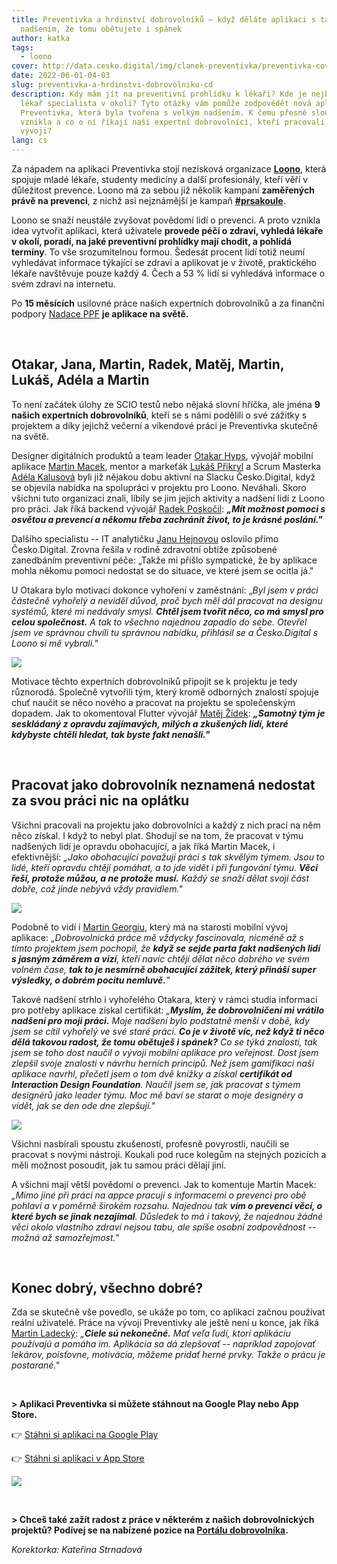 ```yaml
---
title: Preventivka a hrdinství dobrovolníků – když děláte aplikaci s takovým
  nadšením, že tomu obětujete i spánek
author: katka
tags:
  - loono
cover: http://data.cesko.digital/img/clanek-preventivka/preventivka-cover.png
date: 2022-06-01-04-03
slug: preventivka-a-hrdinstvi-dobrovolniku-cd
description: Kdy mám jít na preventivní prohlídku k lékaři? Kde je nejbližší
  lékař specialista v okolí? Tyto otázky vám pomůže zodpovědět nová aplikace
  Preventivka, která byla tvořena s velkým nadšením. K čemu přesně slouží, jak
  vznikla a co o ní říkají naši expertní dobrovolníci, kteří pracovali na jejím
  vývoji?
lang: cs
---
```

Za nápadem na aplikaci Preventivka stojí nezisková organizace **[Loono](https://www.loono.cz/)**, která spojuje mladé lékaře, studenty medicíny a další profesionály, kteří věří v důležitost prevence. Loono má za sebou již několik kampaní **zaměřených právě na prevenci**, z nichž asi nejznámější je kampaň **[\#prsakoule](https://www.loono.cz/prevence/samovysetreni)**.

Loono se snaží neustále zvyšovat povědomí lidí o prevenci. A proto vznikla idea vytvořit aplikaci, která uživatele **provede péčí o zdraví, vyhledá lékaře v okolí, poradí, na jaké preventivní prohlídky mají chodit, a pohlídá termíny**. To vše srozumitelnou formou. Šedesát procent lidí totiž  neumí vyhledávat informace týkající se zdraví a aplikovat je v životě, praktického lékaře navštěvuje pouze každý 4. Čech a 53 % lidí si vyhledává informace o svém zdraví na internetu.

Po **15 měsících** usilovné práce našich expertních dobrovolníků a za finanční podpory [Nadace PPF](https://nadaceppf.cz/) **je aplikace na světě.**

<br>

## Otakar, Jana, Martin, Radek, Matěj, Martin, Lukáš, Adéla a Martin

To není začátek úlohy ze SCIO testů nebo nějaká slovní hříčka, ale jména **9 našich expertních dobrovolníků**, kteří se s námi podělili o své zážitky s projektem a díky jejichž večerní a víkendové práci je Preventivka skutečně na světě.

Designer digitálních produktů a team leader [Otakar Hyps](https://www.linkedin.com/in/otakarhyps/), vývojář mobilní aplikace [Martin Macek](https://www.linkedin.com/in/martinmacek/), mentor a markeťák [Lukáš Přikryl](https://www.linkedin.com/in/lukasprikryl/) a Scrum Masterka [Adéla Kalusová](https://www.linkedin.com/in/ad%C3%A9la-kalusov%C3%A1-192a6311b/) byli již nějakou dobu aktivní na Slacku Česko.Digital, když se objevila nabídka na spolupráci v projektu pro Loono. Neváhali. Skoro všichni tuto organizaci znali, líbily se jim jejich aktivity a nadšení lidí z Loono pro práci. Jak říká backend vývojář [Radek Poskočil](https://www.linkedin.com/in/radek-poskocil/):  ***„Mít možnost pomoci s osvětou a prevencí a někomu třeba zachránit život, to je krásné poslání."***

Dalšího specialistu -- IT analytičku [Janu Hejnovou](https://www.linkedin.com/in/jana-hejnov%C3%A1-62401050/) oslovilo přímo Česko.Digital. Zrovna řešila v rodině zdravotní obtíže způsobené zanedbáním preventivní péče: „Takže mi přišlo sympatické, že by aplikace mohla někomu pomoci nedostat se do situace, ve které jsem se ocitla já."

U Otakara bylo motivací dokonce vyhoření v zaměstnání: „*Byl jsem v práci částečně vyhořelý a neviděl důvod, proč bych měl dál pracovat na designu systémů, které mi nedávaly smysl. **Chtěl jsem tvořit něco, co má smysl pro celou společnost.** A tak to všechno najednou zapadlo do sebe. Otevřel jsem ve správnou chvíli tu správnou nabídku, přihlásil se a Česko.Digital s Loono si mě vybrali."*

![](https://data.cesko.digital/img/clanek-preventivka/otakar-loono.jpg)

Motivace těchto expertních dobrovolníků připojit se k projektu je tedy různorodá. Společně vytvořili tým, který kromě odborných znalostí spojuje chuť naučit se něco nového a pracovat na projektu se společenským dopadem. Jak to okomentoval Flutter vývojář [Matěj Žídek](https://www.linkedin.com/in/matej-z/): ***„Samotný tým je seskládaný z opravdu zajímavých, milých a zkušených lidí, které kdybyste chtěli hledat, tak byste fakt nenašli."***

<br>

## Pracovat jako dobrovolník neznamená nedostat za svou práci nic na oplátku

Všichni pracovali na projektu jako dobrovolníci a každý z nich prací na něm něco získal. I když to nebyl plat. Shodují se na tom, že pracovat v týmu nadšených lidí je opravdu obohacující, a jak říká Martin Macek, i efektivnější: *„Jako obohacující považuji práci s tak skvělým týmem. Jsou to lidé, kteří opravdu chtějí pomáhat, a to jde vidět i při fungování týmu. **Věci řeší, protože můžou, a ne protože musí.** Každý se snaží dělat svoji část dobře, což jinde nebývá vždy pravidlem."*

![](https://data.cesko.digital/img/clanek-preventivka/loono-meetup.jpg)

Podobně to vidí i [Martin Georgiu](https://www.linkedin.com/in/martin-georgiu/), který má na starosti mobilní vývoj aplikace: *„Dobrovolnická práce mě vždycky fascinovala, nicméně až s tímto projektem jsem pochopil, že **když se sejde parta fakt nadšených lidí s jasným záměrem a vizí**, kteří navíc chtějí dělat něco dobrého ve svém volném čase, **tak to je nesmírně obohacující zážitek, který přináší super výsledky, o dobrém pocitu nemluvě.**"*

Takové nadšení strhlo i vyhořelého Otakara, který v rámci studia informací pro potřeby aplikace získal certifikát: *„**Myslím, že dobrovolničení mi vrátilo nadšení pro moji práci.** Moje nadšení bylo podstatně menší v době, kdy jsem se cítil vyhořelý ve své staré práci. **Co je v životě víc, než když ti něco dělá takovou radost, že tomu obětuješ i spánek?** Co se týká znalostí, tak jsem se toho dost naučil o vývoji mobilní aplikace pro veřejnost. Dost jsem zlepšil svoje znalosti v návrhu herních principů. Než jsem gamifikaci naší aplikace navrhl, přečetl jsem o tom dvě knížky a získal **certifikát od Interaction Design Foundation**. Naučil jsem se, jak pracovat s týmem designérů jako leader týmu. Moc mě baví se starat o moje designéry a vidět, jak se den ode dne zlepšují."*

![](https://data.cesko.digital/img/clanek-preventivka/loono-tym.jpeg)

Všichni nasbírali spoustu zkušeností, profesně povyrostli, naučili se pracovat s novými nástroji. Koukali pod ruce kolegům na stejných pozicích a měli možnost posoudit, jak tu samou práci dělají jiní.

A všichni mají větší povědomí o prevenci. Jak to komentuje Martin Macek: *„Mimo jiné při práci na appce pracuji s informacemi o prevenci pro obě pohlaví a v poměrně širokém rozsahu. Najednou tak **vím o prevenci věcí, o které bych se jinak nezajímal**. Důsledek to má i takový, že najednou žádné věci okolo vlastního zdraví nejsou tabu, ale spíše osobní zodpovědnost --⁠ možná až samozřejmost."*

<br>

## Konec dobrý, všechno dobré?

Zda se skutečně vše povedlo, se ukáže po tom, co aplikaci začnou používat reální uživatelé. Práce na vývoji Preventivky ale ještě není u konce, jak říká [Martin Ladecký](https://www.linkedin.com/in/martin-ladecky-9366ba5/): *„**Ciele sú nekonečné.** Mať veľa ľudí, ktorí aplikáciu používajú a pomáha im. Aplikácia sa dá zlepšovať --⁠ napríklad zapojovať lekárov, poisťovne, motivácia, môžeme pridať herné prvky. Takže o prácu je postarané."*

<br>

**\> Aplikaci Preventivka si můžete stáhnout na Google Play nebo App Store.**

👉 [Stáhni si aplikaci na Google Play](https://play.google.com/store/apps/details?id=cz.loono.app)

👉 [Stáhni si aplikaci v App Store](https://apps.apple.com/cz/app/preventivka/id1573646003?l=cs)

![](https://data.cesko.digital/newsletter/34/preventivka-nl.png)

<br>

**\> Chceš také zažít radost z práce v některém z našich dobrovolnických projektů? Podívej se na nabízené pozice na [Portálu dobrovolníka](https://cesko.digital/dashboard).**

*Korektorka: Kateřina Strnadová*